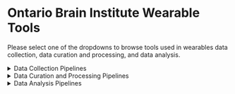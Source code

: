 # Ontario Brain Institute Wearable Tools

Please select one of the dropdowns to browse tools used in wearables data collection, data curation and processing, and data analysis.

<details><summary>Data Collection Pipelines</summary>
&nbsp;

Discuss different wearable tools...

</details>

<details><summary>Data Curation and Processing Pipelines</summary>
&nbsp;
  
| Tool/Pipeline | Description | Requirements | Compute Location | Research Program(s) |
| ---------------- | ----------- | --------------------------- | ----------- | ---------|
| [RStudio](https://www.rstudio.com/) | Software used to write R scripts to wrangle wearables data | N/A | At the lab | CAN-BIND |
| Nimbalwear (to be released!) | Python package that is used for wearables data curation and analysis. Will be able to run 6 different pipelines <br> <blockquote><details><summary>Organization Pipeline</summary>Pipeline used to organize wearables data before processing. </details></blockquote> <blockquote><details><summary> Conversion Pipeline</summary> Pipeline that converts compressed binary files into standardized European Data Format (EDF)</details></blockquote> <blockquote><details><summary>Synchronization Pipeline</summary>Pipeline that synchronizes data based on known movements (including naturalistic movements) </details></blockquote> <blockquote><details><summary>Event Detection Pipeline</summary>Pipeline that detects bouts of sleep,walking, non-wear events and other events. </details></blockquote> <blockquote><details><summary>Feature Extraction Pipeline</summary>Pipeline that extracts features of bouts (length/duration, frequency, macrolevel, stride, step times).</details> </blockquote> <blockquote><details><summary>Analysis Pipeline</summary>Pipeline that performs analysis on wearables data. </details></blockquote> | Python, Numpy, Pandas, scipy | At the lab | ONDRI |

</details>

<details><summary>Data Analysis Pipelines</summary></details>
